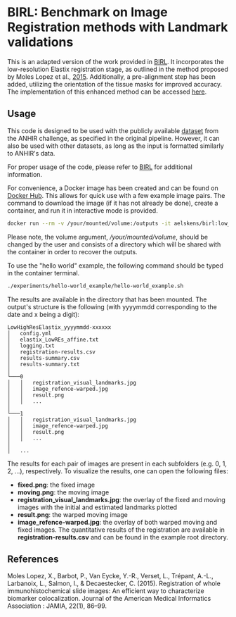 # BIRL: Benchmark on Image Registration methods with Landmark validations

This is an adapted version of the work provided in [BIRL](https://github.com/Borda/BIRL). It incorporates the low-resolution Elastix registration stage, as outlined in the method proposed by Moles Lopez et al., [2015](https://doi.org/10.1136/amiajnl-2014-002710). Additionally, a pre-alignment step has been added, utilizing the orientation of the tissue masks for improved accuracy. The implementation of this enhanced method can be accessed [here](experiments/low-high_res_elastix.py).

## Usage

This code is designed to be used with the publicly available [dataset](https://anhir.grand-challenge.org/Data/) from the ANHIR challenge, as specified in the original pipeline. However, it can also be used with other datasets, as long as the input is formatted similarly to ANHIR's data.

For proper usage of the code, please refer to [BIRL](https://github.com/Borda/BIRL) for additional information.

For convenience, a Docker image has been created and can be found on [Docker Hub](). This allows for quick use with a few example image pairs. The command to download the image (if it has not already be done), create a container, and run it in interactive mode is provided.

```sh
docker run --rm -v /your/mounted/volume:/outputs -it aelskens/birl:low_res_prealigned bash
```
Please note, the volume argument, */your/mounted/volume*, should be changed by the user and consists of a directory which will be shared with the container in order to recover the outputs.

To use the "hello world" example, the following command should be typed in the container terminal.

```sh
./experiments/hello-world_example/hello-world_example.sh
```

The results are available in the directory that has been mounted. The output's structure is the following (with yyyymmdd corresponding to the date and x being a digit):
```
LowHighResElastix_yyyymmdd-xxxxxx
│   config.yml
│   elastix_LowREs_affine.txt
│   logging.txt
│   registration-results.csv
│   results-summary.csv
│   results-summary.txt
│
└───0
│   │   registration_visual_landmarks.jpg
│   │   image_refence-warped.jpg
│   │   result.png
│   │   ...
│   
└───1
│   │   registration_visual_landmarks.jpg
│   │   image_refence-warped.jpg
│   │   result.png
│   │   ...
│
│   ...
```

The results for each pair of images are present in each subfolders (e.g. 0, 1, 2, ...), respectively. To visualize the results, one can open the following files: 
* **fixed.png**: the fixed image
* **moving.png**: the moving image
* **registration_visual_landmarks.jpg**: the overlay of the fixed and moving images with the initial and estimated landmarks plotted
* **result.png**: the warped moving image
* **image_refence-warped.jpg**: the overlay of both warped moving and fixed images.
The quantitative results of the registration are available in **registration-results.csv** and can be found in the example root directory.

## References
Moles Lopez, X., Barbot, P., Van Eycke, Y.-R., Verset, L., Trépant, A.-L., Larbanoix, L., Salmon, I., & Decaestecker, C. (2015).
Registration of whole immunohistochemical slide images: An efficient way to characterize biomarker colocalization. 
Journal of the American Medical Informatics Association : JAMIA, 22(1), 86–99.
